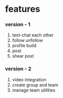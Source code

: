 # features
### version - 1
1. text-chat each other
2. follow unfollow
3. profile build
4. post 
5. shear post

### version - 2 
1. video integration
2. create group and team
3. manage team utilities

